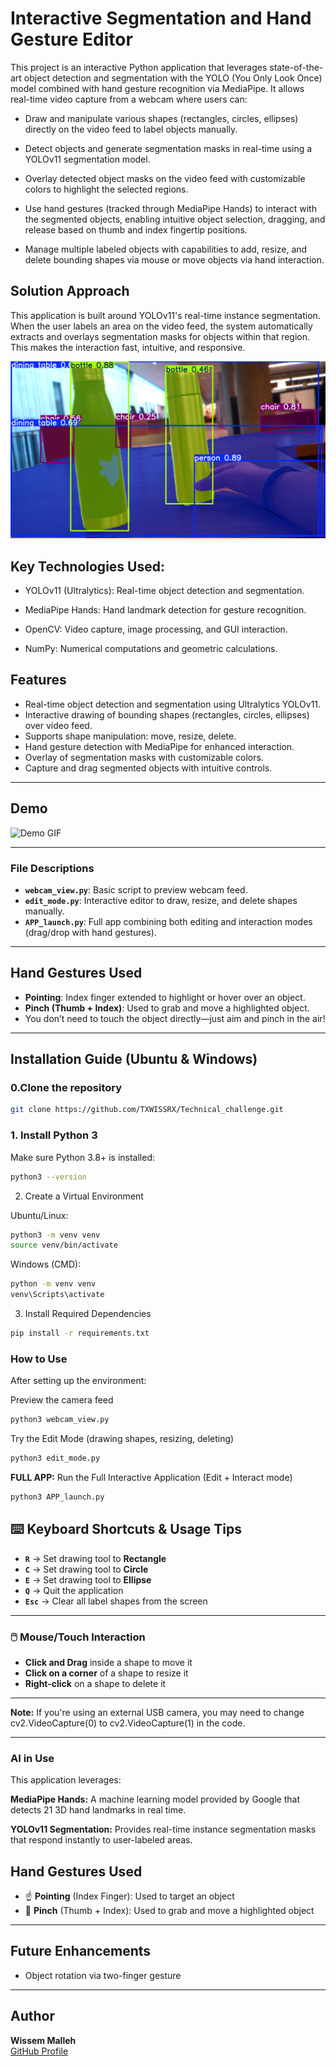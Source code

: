 # Interactive Segmentation and Hand Gesture Editor

This project is an interactive Python application that leverages state-of-the-art object detection and segmentation with the YOLO (You Only Look Once) model combined with hand gesture recognition via MediaPipe. It allows real-time video capture from a webcam where users can:

   - Draw and manipulate various shapes (rectangles, circles, ellipses) directly on the video feed to label objects manually.

   - Detect objects and generate segmentation masks in real-time using a YOLOv11 segmentation model.

   - Overlay detected object masks on the video feed with customizable colors to highlight the selected regions.

   - Use hand gestures (tracked through MediaPipe Hands) to interact with the segmented objects, enabling intuitive object selection, dragging, and release based on thumb and index fingertip positions.

   - Manage multiple labeled objects with capabilities to add, resize, and delete bounding shapes via mouse or move objects via hand interaction.

## Solution Approach

This application is built around YOLOv11's real-time instance segmentation. When the user labels an area on the video feed, the system automatically extracts and overlays segmentation masks for objects within that region. This makes the interaction fast, intuitive, and responsive.

![Solution Diagram](demos/YOLOv11_Annotator.png)

## Key Technologies Used:

   - YOLOv11 (Ultralytics): Real-time object detection and segmentation.

   - MediaPipe Hands: Hand landmark detection for gesture recognition.

   - OpenCV: Video capture, image processing, and GUI interaction.

   - NumPy: Numerical computations and geometric calculations.

## Features

- Real-time object detection and segmentation using Ultralytics YOLOv11.
- Interactive drawing of bounding shapes (rectangles, circles, ellipses) over video feed.
- Supports shape manipulation: move, resize, delete.
- Hand gesture detection with MediaPipe for enhanced interaction.
- Overlay of segmentation masks with customizable colors.
- Capture and drag segmented objects with intuitive controls.


---

##  Demo
![Demo GIF](demos/AR_app.gif) 

---


### File Descriptions

- **`webcam_view.py`**: Basic script to preview webcam feed.
- **`edit_mode.py`**: Interactive editor to draw, resize, and delete shapes manually.
- **`APP_launch.py`**: Full app combining both editing and interaction modes (drag/drop with hand gestures).

---



## Hand Gestures Used

- **Pointing**: Index finger extended to highlight or hover over an object.
- **Pinch (Thumb + Index)**: Used to grab and move a highlighted object.
- You don’t need to touch the object directly—just aim and pinch in the air!

---

##  Installation Guide (Ubuntu & Windows)

### 0.Clone the repository

```bash
git clone https://github.com/TXWISSRX/Technical_challenge.git
```

### 1. Install Python 3

Make sure Python 3.8+ is installed:

```bash
python3 --version
```

2. Create a Virtual Environment

Ubuntu/Linux:

```bash
python3 -m venv venv
source venv/bin/activate
```
Windows (CMD):

```bash
python -m venv venv
venv\Scripts\activate
```

3. Install Required Dependencies

```bash
pip install -r requirements.txt
```
### How to Use

After setting up the environment:

Preview the camera feed

```bash
python3 webcam_view.py
```
Try the Edit Mode (drawing shapes, resizing, deleting)

```bash
python3 edit_mode.py
```
**FULL APP:**
Run the Full Interactive Application (Edit + Interact mode)
```bash
python3 APP_launch.py
```
## ⌨️ Keyboard Shortcuts & Usage Tips
- **`R`** → Set drawing tool to **Rectangle**
- **`C`** → Set drawing tool to **Circle**
- **`E`** → Set drawing tool to **Ellipse**
- **`Q`** → Quit the application
- **`Esc`** → Clear all label shapes from the screen
---

### 🖱️ Mouse/Touch Interaction

- **Click and Drag** inside a shape to move it  
- **Click on a corner** of a shape to resize it  
- **Right-click** on a shape to delete it

---
**Note:** If you're using an external USB camera, you may need to change cv2.VideoCapture(0) to cv2.VideoCapture(1) in the code.

---
### AI in Use

This application leverages:

**MediaPipe Hands:**
A machine learning model provided by Google that detects 21 3D hand landmarks in real time.

**YOLOv11 Segmentation:**
Provides real-time instance segmentation masks that respond instantly to user-labeled areas.




## Hand Gestures Used

- ☝️ **Pointing** (Index Finger): Used to target an object
- 🤏 **Pinch** (Thumb + Index): Used to grab and move a highlighted object

---

##  Future Enhancements
- Object rotation via two-finger gesture


---

##  Author
**Wissem Malleh**  
[GitHub Profile](https://github.com/TXWISSRX)


